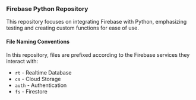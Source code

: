 ### Firebase Python Repository

This repository focuses on integrating Firebase with Python, emphasizing testing and creating custom functions for ease of use.

#### File Naming Conventions

In this repository, files are prefixed according to the Firebase services they interact with:
- `rt` - Realtime Database
- `cs` - Cloud Storage
- `auth` - Authentication
- `fs` - Firestore
